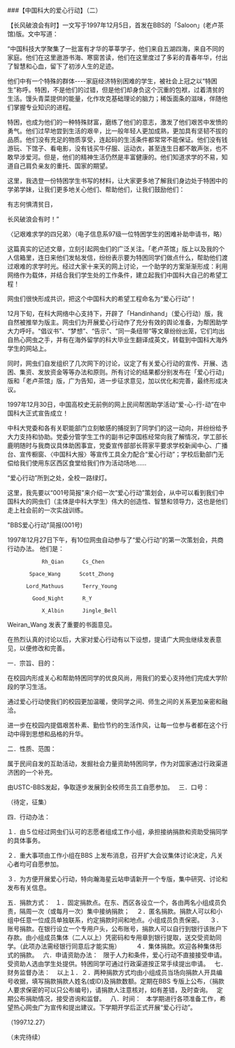 ###【中国科大的爱心行动】（二）

【长风破浪会有时】一文写于1997年12月5日，首发在BBS的「Saloon」(老卢茶馆)版。文中写道：

“中国科技大学聚集了一批富有才华的莘莘学子，他们来自五湖四海，来自不同的家庭。他们在这里遨游书海、寒窗苦读，他们在这里度过了多彩的青春年华，付出了智慧和心血，留下了初涉人生的足迹。

他们中有一个特殊的群体----家庭经济特别困难的学生，被社会上冠之以“特困生”称呼。特困，不是他们的过错，但是他们却身负这个沉重的包袱，过着清贫的生活。馒头青菜提供的能量，化作攻克基础理论的脑力；稀饭面条的滋味，伴随他们掌握专业知识的进程。

特困，也成为他们的一种特殊财富，磨练了他们的意志，激发了他们艰苦中发愤的勇气。他们过早地尝到生活的艰辛，比一般年轻人更加成熟，更加具有坚韧不拔的品质。他们没有充足的物质享受，连起码的生活条件都常常不能保证。他们没有钱游玩、下馆子、看电影，没有钱买牛仔服、运动衣，甚至连生日都不敢声张，也不敢早涉爱河。但是，他们的精神生活仍然是丰富健康的。他们知道求学的不易，知道自己肩负亲友的重托、国家的期望。

这里，我选登一份特困学生书写的材料，让大家更多地了解我们身边处于特困中的学弟学妹，让我们更多地关心他们、帮助他们，让我们鼓励他们：

有志何惧清贫日，

长风破浪会有时！”

〈记艰难求学的四兄弟〉（电子信息系97级一位特困学生的困难补助申请书，略）

这篇真实的记述文章，立刻引起网虫们的广泛关注。「老卢茶馆」版上以及我的个人信箱里，连日来他们发帖发信，纷纷表示要为特困同学们做点什么，帮助他们渡过艰难的求学时光。经过大家十来天的网上讨论，一个助学的方案渐渐形成：利用网络作为载体，并结合我们学生处的工作条件，建立起我们中国科大自己的希望工程！

网虫们很快形成共识，把这个中国科大的希望工程命名为“爱心行动”！

12月下旬，在科大网络中心支持下，开辟了「Handinhand」（爱心行动）版，我自然被推举为版主。网虫们为开展爱心行动作了充分有效的舆论准备，为帮困助学大力呼吁。“倡议书”、“梦想”、“告示”、“同一条纽带”等文章纷纷出笼，它们均出自热心网虫之手，并有在海外留学的科大毕业生翻译成英文，转载到中国科大海外学生的网站上。

同时，网虫们自发组织了几次网下的讨论，议定了有关爱心行动的宣传、开展、选困、集资、发放资金等等办法和原则。所有讨论的结果都分别发布在「爱心行动」版和「老卢茶馆」版，广为告知，进一步征求意见，加以优化和完善，最终形成决议。

1997年12月30日，中国高校史无前例的网上民间帮困助学活动“爱-心-行-动”在中国科大正式宣告成立！

中科大党委和各有关职能部门立刻敏感的捕捉到了同学们的这一动向，并纷纷给予大力支持和协助。党委分管学生工作的副书记李国栋经常向我了解情况，学工部长鹿明随时与我商议具体助困事宜，党委宣传部部长蒋家平要求学校新闻中心、广播台、宣传橱窗、〈中国科大报〉等宣传工具全力配合“爱心行动”；学校后勤部门无偿给我们使用东区西区食堂给我们作为活动场地……

“爱心行动”所到之处，全校一路绿灯。

这里，我先要以“001号简报”来介绍一次“爱心行动”策划会，从中可以看到我们中国科大的网虫们（主体是中科大学生）伟大的创造性、智慧和领导力，这也是他们走上社会前的一次实战训练。

"BBS爱心行动"简报(001号)  

1997年12月27日下午，有10位网虫自动参与了“爱心行动”的第一次策划会，共商行动办法。  他们是：

               Rh_Qian      Cs_Chen  

           Space_Wang      Scott_Zhong  

          Lord_Mathuus      Terry_Young  

            Good_Night      R_Y  

               X_Albin      Jingle_Bell  

   Weiran_Wang 发表了重要的书面意见。  

 

在热烈认真的讨论以后，大家对爱心行动有以下设想，提请广大网虫继续发表意见，以便修改和完善。  

 

一．宗旨、目的：

在校园内形成关心和帮助特困同学的优良风尚，用我们的爱心支持他们完成大学阶段的学习生活。

通过爱心行动使我们的校园更加温暖，使同学之间、师生之间的关系更加亲密和融洽。

进一步在校园内提倡艰苦朴素、勤俭节约的生活作风，让每一位参与者都在这个行动中得到思想和品格的升华。

 
二．性质、范围：

属于民间自发的互助活动，发掘社会力量资助特困同学，作为对国家通过行政渠道济困的一个补充。

由USTC-BBS发起，争取逐步发展到全校师生员工自愿参加。
 
三．口号：

（待定，征集）

四．行动办法：

１．由５位经过网虫们认可的志愿者组成工作小组，承担接纳捐款和资助受捐同学的具体事务。

２．重大事项由工作小组在BBS 上发布消息，召开扩大会议集体讨论决定，凡关心者均可自愿参加。

３．为方便开展爱心行动，特向瀚海星云站申请新开一个专版，集中研究、讨论和发布有关信息。

五．捐款方式：
 
１．固定捐款点。在东、西区各设立一个，各由两名小组成员负责，隔周一次（或每月一次）集中接纳捐款；
  
２．匿名捐款。捐款人可以和小组中任意一位成员单独联系，约定捐款时间和地点。小组成员负责保密。
  
３．账号捐款。在银行设立一个专用户头，公布账号，捐款人可以自行到银行该账户下存款。由小组成员集体（二人以上）凭密码和专用章到银行提取，送交受资助同学。（此项办法需经银行同意后才能实施）
       
４．集体捐款。欢迎各种集体形式的捐款。
 
六．申请资助办法：
 
限于人力和条件，爱心行动不直接接受申请。受资助人选由学生处提供。特困同学可通过行政渠道按正常手续提出申请。
 
七．财务监督办法：
  
以上１．２．两种捐款方式均由小组成员当场向捐款人开具编号收据，填写捐款捐款人姓名(或ID)及捐款数额。定期在BBS 专版上公布，（捐款人要求保密的可以只公布编号)，请捐款人注意核对，如有差错，及时查询。
 
定期公布捐助情况，接受咨询和监督。
 
八．时间：
 
本学期进行各项准备工作，希望热心网虫广为宣传和提出建议。下学期开学后正式开展“爱心行动”。

（1997.12.27）
                                        
       

（未完待续）
